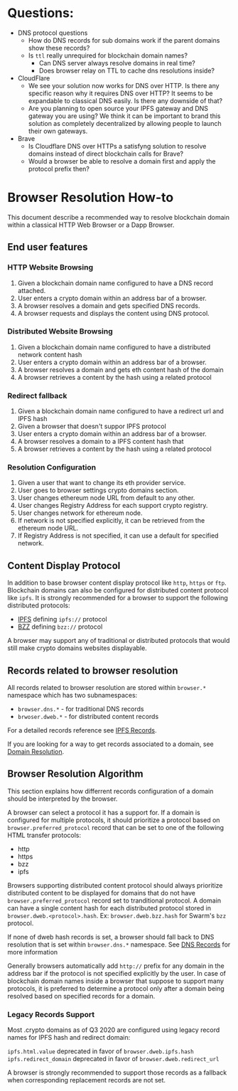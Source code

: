# Questions:

* DNS protocol questions 
  * How do DNS records for sub domains work if the parent domains show these records?
  * Is `ttl` really unrequired for blockchain domain names?
    * Can DNS server always resolve domains in real time?
    * Does browser relay on TTL to cache dns resolutions inside?
* CloudFlare
  * We see your solution now works for DNS over HTTP. Is there any specific reason why it requires DNS over HTTP? It seems to be expandable to classical DNS easily. Is there any downside of that?
  * Are you planning to open source your IPFS gateway and DNS gateway you are using? We think it can be important to brand this solution as completely decentralized by allowing people to launch their own gateways.
* Brave
  * Is Cloudflare DNS over HTTPs a satisfyng solution to resolve domains instead of direct blockchain calls for Brave?
  * Would a browser be able to resolve a domain first and apply the protocol prefix then?
 
# Browser Resolution How-to

This document describe a recommended way to resolve blockchain domain within a classical HTTP Web Browser or a Dapp Browser.

## End user features

### HTTP Website Browsing

1. Given a blockchain domain name configured to have a DNS record attached.
2. User enters a crypto domain within an address bar of a browser.
3. A browser resolves a domain and gets specified DNS records.
4. A browser requests and displays the content using DNS protocol.

### Distributed Website Browsing

1. Given a blockchain domain name configured to have a distributed network content hash
2. User enters a crypto domain within an address bar of a browser.
3. A browser resolves a domain and gets eth content hash of the domain
4. A browser retrieves a content by the hash using a related protocol

### Redirect fallback

1. Given a blockchain domain name configured to have a redirect url and IPFS hash
2. Given a browser that doesn't suppor IPFS protocol
2. User enters a crypto domain within an address bar of a browser.
3. A browser resolves a domain to a IPFS content hash that 
4. A browser retrieves a content by the hash using a related protocol

### Resolution Configuration

1. Given a user that want to change its eth provider service.
2. User goes to browser settings crypto domains section.
3. User changes ethereum node URL from default to any other.
4. User changes Registry Address for each support crypto registry.
5. User changes network for ethereum node.
6. If network is not specified explicitly, it can be retrieved from the ethereum node URL.
7. If Registry Address is not specified, it can use a default for specified network.

## Content Display Protocol

In addition to base browser content display protocol like `http`, `https` or `ftp`. Blockchain domains can also be configured
for distributed content protocol like `ipfs`. It is strongly recommended for a browser to support the following distributed protocols:

* [IPFS](https://en.wikipedia.org/wiki/InterPlanetary_File_System) defining `ipfs://` protocol
* [BZZ](https://swarm-guide.readthedocs.io/en/stable/architecture.html#the-bzz-protocol) defining `bzz://` protocol

A browser may support any of traditional or distributed protocols that would still make crypto domains websites displayable.

## Records related to browser resolution

All records related to browser resolution are stored within `browser.*` namespace which has two subnamespaces:

* `browser.dns.*` - for traditional DNS records
* `brwoser.dweb.*` - for distributed content records

For a detailed records reference see [IPFS Records](./RECORDS_REFERRENCE.md).

If you are looking for a way to get records associated to a domain,
see [Domain Resolution](./ARCHITECTURE.md#domain-resolution).

## Browser Resolution Algorithm

This section explains how differrent records configuration of a domain should be interpreted by the browser.

A browser can select a protocol it has a support for.
If a domain is configured for multiple protocols, it should prioritize a protocol based on `browser.preferred_protocol` record that can be set to one of the following HTML transfer protocols:

* http
* https
* bzz
* ipfs

Browsers supporting distributed content protocol should always prioritize distributed content to be displayed for domains that do not have `browser.preferred_protocol` record set to tranditional protocol. 
A domain can have a single content hash for each distributed protocol stored in `browser.dweb.<protocol>.hash`. Ex: `browser.dweb.bzz.hash` for Swarm's `bzz` protocol.

If none of dweb hash records is set, a browser should fall back to DNS resolution that is set within `browser.dns.*` namespace.
See [DNS Records](./ARCHITECTURE.md#dns-records) for more information

Generally browsers automatically add `http://` prefix for any domain in the address bar if the protocol is not specified explicitly by the user. In case of blockchain domain names inside a browser that suppose to support many protocols, it is preferred to determine a protocol only after a domain being resolved based on specified records for a domain.


<div id="legacy-records"></div>

### Legacy Records Support

Most .crypto domains as of Q3 2020 are configured using legacy record names for IPFS hash and redirect domain:

`ipfs.html.value` deprecated in favor of `browser.dweb.ipfs.hash`
`ipfs.redirect_domain` deprecated in favor of `browser.dweb.redirect_url`

A browser is strongly recommended to support those records as a fallback when corresponding replacement records are not set.
